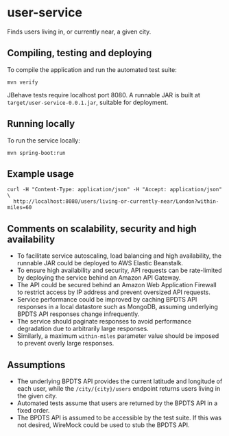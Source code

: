 # user-service
Finds users living in, or currently near, a given city.

## Compiling, testing and deploying
To compile the application and run the automated test suite:
````shell script
mvn verify
````
JBehave tests require localhost port 8080.
A runnable JAR is built at `target/user-service-0.0.1.jar`, suitable for deployment.

## Running locally
To run the service locally:
````shell script
mvn spring-boot:run
````

## Example usage
````shell script
curl -H "Content-Type: application/json" -H "Accept: application/json" \
  http://localhost:8080/users/living-or-currently-near/London?within-miles=60
````

## Comments on scalability, security and high availability
* To facilitate service autoscaling, load balancing and high availability, the runnable JAR could be deployed to AWS Elastic Beanstalk.
* To ensure high availability and security, API requests can be rate-limited by deploying the service behind an Amazon API Gateway.
* The API could be secured behind an Amazon Web Application Firewall to restrict access by IP address and prevent oversized API requests.
* Service performance could be improved by caching BPDTS API responses in a local datastore such as MongoDB, assuming underlying BPDTS API responses change infrequently.
* The service should paginate responses to avoid performance degradation due to arbitrarily large responses.
* Similarly, a maximum `within-miles` parameter value should be imposed to prevent overly large responses.

## Assumptions
* The underlying BPDTS API provides the current latitude and longitude of each user, while the `/city/{city}/users` endpoint returns users living in the given city.
* Automated tests assume that users are returned by the BPDTS API in a fixed order.
* The BPDTS API is assumed to be accessible by the test suite.  If this was not desired, WireMock could be used to stub the BPDTS API.  
